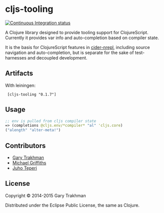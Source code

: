 # cljs-tooling

[![Continuous Integration status](https://travis-ci.org/clojure-emacs/cljs-tooling.svg)](http://travis-ci.org/clojure-emacs/cljs-tooling)

A Clojure library designed to provide tooling support for ClojureScript.
Currently it provides var info and auto-completion based on compiler state.

It is the basis for ClojureScript features in
[cider-nrepl](https://github.com/clojure-emacs/cider-nrepl),
including source navigation and auto-completion, but is separate for
the sake of test-harnesses and decoupled development.

## Artifacts

With leiningen:

     [cljs-tooling "0.1.7"]

## Usage

```clojure
;; env is pulled from cljs compiler state
=> (completions @cljs.env/*compiler* "al" 'cljs.core)
("alength" "alter-meta!")
```

## Contributors

* [Gary Trakhman](http://github.com/gtrack)
* [Michael Griffiths](http://github.com/cichli)
* [Juho Teperi](http://github.com/Deraen)

## License

Copyright © 2014-2015 Gary Trakhman

Distributed under the Eclipse Public License, the same as Clojure.

